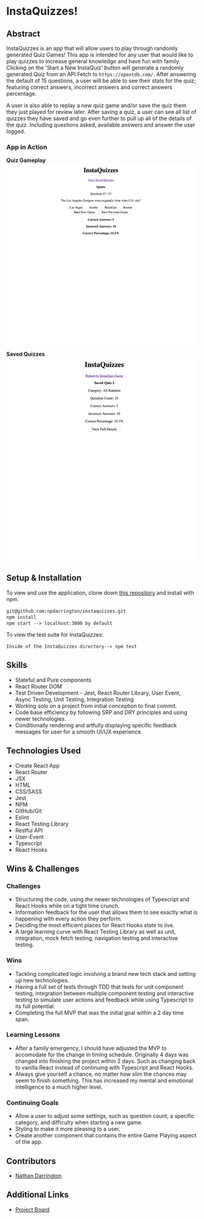 # InstaQuizzes!

## Abstract

InstaQuizzes is an app that will allow users to play through randomly generated Quiz Games! This app is intended for any user that would like to play quizzes to increase general knowledge and have fun with family. Clicking on the 'Start a New InstaQuiz' button will generate a randomly generated Quiz from an API Fetch to `https://opentdb.com/`. After answering the default of 15 questions, a user will be able to see their stats for the quiz; featuring correct answers, incorrect answers and correct answers percentage.

A user is also able to replay a new quiz game and/or save the quiz them they just played for review later. After saving a quiz, a user can see all list of quizzes they have saved and go even further to pull up all of the details of the quiz. Including questions asked, available answers and answer the user logged.

### App in Action

**Quiz Gameplay**
![InstaQuizzes Game Finish](./src/images/InstaQuiz-finish.png)

**Saved Quizzes**
![InstaQuizzes Saved Games](./src/images/InstaQuiz-saved-games.png)

## Setup & Installation

To view and use the application, clone down [this repository](https://github.com/npdarrington/) and install with npm.

```
git@github.com:npdarrington/instaquizzes.git
npm install
npm start --> localhost:3000 by default
```

To view the test suite for InstaQuizzes:

```
Inside of the InstaQuizzes directory--> npm test
```

## Skills

- Stateful and Pure components
- React Router DOM
- Test Driven Development - Jest, React Router Library, User Event, Async Testing, Unit Testing, Integration Testing
- Working solo on a project from initial conception to final commit.
- Code base efficiency by following SRP and DRY principles and using newer technologies.
- Conditionally rendering and artfully displaying specific feedback messages for user for a smooth UI/UX experience.

## Technologies Used

- Create React App
- React Router
- JSX
- HTML
- CSS/SASS
- Jest
- NPM
- GitHub/Git
- Eslint
- React Testing Library
- Restful API
- User-Event
- Typescript
- React Hooks

## Wins & Challenges

### Challenges

- Structuring the code, using the newer technologies of Typescript and React Hooks while on a tight time crunch.
- Information feedback for the user that allows them to see exactly what is happening with every action they perform.
- Deciding the most efficient places for React Hooks state to live.
- A large learning curve with React Testing Library as well as unit, integration, mock fetch testing, navigation testing and interactive testing.

### Wins

- Tackling complicated logic involving a brand new tech stack and setting up new technologies.
- Having a full set of tests through TDD that tests for unit component testing, integration between multiple component testing and interactive testing to simulate user actions and feedback while using Typescript to its full potential.
- Completing the full MVP that was the initial goal within a 2 day time span.

### Learning Lessons

- After a family emergency, I should have adjusted the MVP to accomodate for the change in timing schedule. Originally 4 days was changed into finishing the project within 2 days. Such as changing back to vanilla React instead of continuing with Typescript and React Hooks.
- Always give yourself a chance, no matter how slim the chances may seem to finish something. This has increased my mental and emotional intelligence to a much higher level.

### Continuing Goals

- Allow a user to adjust some settings, such as question count, a specific category, and difficulty when starting a new game.
- Styling to make it more pleasing to a user.
- Create another component that contains the entire Game Playing aspect of the app.

## Contributors

- [Nathan Darrington](https://github.com/npdarrington)

## Additional Links

- [Project Board](https://github.com/npdarrington/instaquizzes/projects/1)
